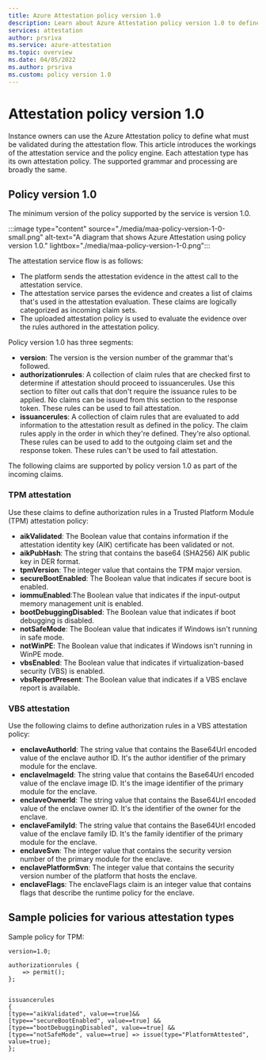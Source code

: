 ```yaml
---
title: Azure Attestation policy version 1.0
description: Learn about Azure Attestation policy version 1.0 to define what must be validated during the attestation flow.
services: attestation
author: prsriva
ms.service: azure-attestation
ms.topic: overview
ms.date: 04/05/2022
ms.author: prsriva
ms.custom: policy version 1.0 
---
```


# Attestation policy version 1.0

Instance owners can use the Azure Attestation policy to define what must be validated during the attestation flow. This article introduces the workings of the attestation service and the policy engine. Each attestation type has its own attestation policy. The supported grammar and processing are broadly the same.

## Policy version 1.0

The minimum version of the policy supported by the service is version 1.0.

:::image type="content" source="./media/maa-policy-version-1-0-small.png" alt-text="A diagram that shows Azure Attestation using policy version 1.0." lightbox="./media/maa-policy-version-1-0.png":::

The attestation service flow is as follows:

- The platform sends the attestation evidence in the attest call to the attestation service.
- The attestation service parses the evidence and creates a list of claims that's used in the attestation evaluation. These claims are logically categorized as incoming claim sets.
- The uploaded attestation policy is used to evaluate the evidence over the rules authored in the attestation policy.

Policy version 1.0 has three segments:

- **version**: The version is the version number of the grammar that's followed.
- **authorizationrules**: A collection of claim rules that are checked first to determine if attestation should proceed to issuancerules. Use this section to filter out calls that don't require the issuance rules to be applied. No claims can be issued from this section to the response token. These rules can be used to fail attestation.
- **issuancerules**: A collection of claim rules that are evaluated to add information to the attestation result as defined in the policy. The claim rules apply in the order in which they're defined. They're also optional. These rules can be used to add to the outgoing claim set and the response token. These rules can't be used to fail attestation.

The following claims are supported by policy version 1.0 as part of the incoming claims.

### TPM attestation

Use these claims to define authorization rules in a Trusted Platform Module (TPM) attestation policy:

- **aikValidated**: The Boolean value that contains information if the attestation identity key (AIK) certificate has been validated or not.
- **aikPubHash**: The string that contains the base64 (SHA256) AIK public key in DER format.
- **tpmVersion**: The integer value that contains the TPM major version.
- **secureBootEnabled**: The Boolean value that indicates if secure boot is enabled.
- **iommuEnabled**:The Boolean value that indicates if the input-output memory management unit is enabled.
- **bootDebuggingDisabled**: The Boolean value that indicates if boot debugging is disabled.
- **notSafeMode**: The Boolean value that indicates if Windows isn't running in safe mode.
- **notWinPE**: The Boolean value that indicates if Windows isn't running in WinPE mode.
- **vbsEnabled**: The Boolean value that indicates if virtualization-based security (VBS) is enabled.
- **vbsReportPresent**: The Boolean value that indicates if a VBS enclave report is available.

### VBS attestation

Use the following claims to define authorization rules in a VBS attestation policy:

- **enclaveAuthorId**: The string value that contains the Base64Url encoded value of the enclave author ID. It's the author identifier of the primary module for the enclave.
- **enclaveImageId**: The string value that contains the Base64Url encoded value of the enclave image ID. It's the image identifier of the primary module for the enclave.
- **enclaveOwnerId**: The string value that contains the Base64Url encoded value of the enclave owner ID. It's the identifier of the owner for the enclave.
- **enclaveFamilyId**: The string value that contains the Base64Url encoded value of the enclave family ID. It's the family identifier of the primary module for the enclave.
- **enclaveSvn**: The integer value that contains the security version number of the primary module for the enclave.
- **enclavePlatformSvn**: The integer value that contains the security version number of the platform that hosts the enclave.
- **enclaveFlags**: The enclaveFlags claim is an integer value that contains flags that describe the runtime policy for the enclave.

## Sample policies for various attestation types

Sample policy for TPM:

```
version=1.0;

authorizationrules { 
    => permit();
};


issuancerules
{
[type=="aikValidated", value==true]&& 
[type=="secureBootEnabled", value==true] &&
[type=="bootDebuggingDisabled", value==true] && 
[type=="notSafeMode", value==true] => issue(type="PlatformAttested", value=true);
};
```
